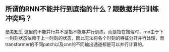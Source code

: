 ## 所谓的RNN不能并行到底指的什么？跟数据并行训练冲突吗？
[参考知乎](https://www.zhihu.com/question/451306823)
这里的不能并行并不是指不能够并行训练，而是指在推理时，rnn由于下一时刻状态依赖于上一时刻的状态，因此无法将各个时刻的特征分开并行处理，而transformer的不同patch以及cnn的不同输出通道都是可以并行计算的。